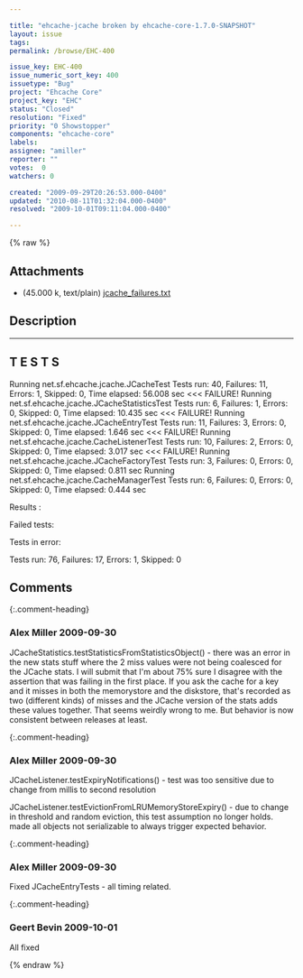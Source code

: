 ```yaml
---

title: "ehcache-jcache broken by ehcache-core-1.7.0-SNAPSHOT"
layout: issue
tags: 
permalink: /browse/EHC-400

issue_key: EHC-400
issue_numeric_sort_key: 400
issuetype: "Bug"
project: "Ehcache Core"
project_key: "EHC"
status: "Closed"
resolution: "Fixed"
priority: "0 Showstopper"
components: "ehcache-core"
labels: 
assignee: "amiller"
reporter: ""
votes:  0
watchers: 0

created: "2009-09-29T20:26:53.000-0400"
updated: "2010-08-11T01:32:04.000-0400"
resolved: "2009-10-01T09:11:04.000-0400"

---
```




{% raw %}


## Attachments

* <em></em> (45.000 k, text/plain) [jcache_failures.txt](/attachments/EHC/EHC-400/jcache_failures.txt)




## Description

<div markdown="1" class="description">

-------------------------------------------------------
 T E S T S
-------------------------------------------------------
Running net.sf.ehcache.jcache.JCacheTest
Tests run: 40, Failures: 11, Errors: 1, Skipped: 0, Time elapsed: 56.008 sec <<< FAILURE!
Running net.sf.ehcache.jcache.JCacheStatisticsTest
Tests run: 6, Failures: 1, Errors: 0, Skipped: 0, Time elapsed: 10.435 sec <<< FAILURE!
Running net.sf.ehcache.jcache.JCacheEntryTest
Tests run: 11, Failures: 3, Errors: 0, Skipped: 0, Time elapsed: 1.646 sec <<< FAILURE!
Running net.sf.ehcache.jcache.CacheListenerTest
Tests run: 10, Failures: 2, Errors: 0, Skipped: 0, Time elapsed: 3.017 sec <<< FAILURE!
Running net.sf.ehcache.jcache.JCacheFactoryTest
Tests run: 3, Failures: 0, Errors: 0, Skipped: 0, Time elapsed: 0.811 sec
Running net.sf.ehcache.jcache.CacheManagerTest
Tests run: 6, Failures: 0, Errors: 0, Skipped: 0, Time elapsed: 0.444 sec

Results :

Failed tests: 

Tests in error: 

Tests run: 76, Failures: 17, Errors: 1, Skipped: 0


</div>

## Comments


{:.comment-heading}
### **Alex Miller** <span class="date">2009-09-30</span>

<div markdown="1" class="comment">

JCacheStatistics.testStatisticsFromStatisticsObject() - there was an error in the new stats stuff where the 2 miss values were not being coalesced for the JCache stats.  I will submit that I'm about 75% sure I disagree with the assertion that was failing in the first place.  If you ask the cache for a key and it misses in both the memorystore and the diskstore, that's recorded as two (different kinds) of misses and the JCache version of the stats adds these values together.  That seems weirdly wrong to me.  But behavior is now consistent between releases at least.

</div>


{:.comment-heading}
### **Alex Miller** <span class="date">2009-09-30</span>

<div markdown="1" class="comment">

JCacheListener.testExpiryNotifications() - test was too sensitive due to change from millis to second resolution

JCacheListener.testEvictionFromLRUMemoryStoreExpiry() - due to change in threshold and random eviction, this test assumption no longer holds.  made all objects not serializable to always trigger expected behavior.

</div>


{:.comment-heading}
### **Alex Miller** <span class="date">2009-09-30</span>

<div markdown="1" class="comment">

Fixed JCacheEntryTests - all timing related.


</div>


{:.comment-heading}
### **Geert Bevin** <span class="date">2009-10-01</span>

<div markdown="1" class="comment">

All fixed

</div>



{% endraw %}
